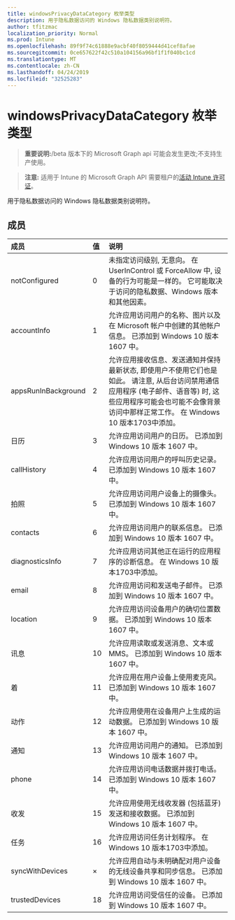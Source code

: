 ```yaml
---
title: windowsPrivacyDataCategory 枚举类型
description: 用于隐私数据访问的 Windows 隐私数据类别说明符。
author: tfitzmac
localization_priority: Normal
ms.prod: Intune
ms.openlocfilehash: 89f9f74c61888e9acbf40f8059444d41cef8afae
ms.sourcegitcommit: 0ce657622f42c510a104156a96bf1f1f040bc1cd
ms.translationtype: MT
ms.contentlocale: zh-CN
ms.lasthandoff: 04/24/2019
ms.locfileid: "32525283"
---
```

# <a name="windowsprivacydatacategory-enum-type"></a>windowsPrivacyDataCategory 枚举类型

> **重要说明:**/beta 版本下的 Microsoft Graph api 可能会发生更改;不支持生产使用。

> **注意:** 适用于 Intune 的 Microsoft Graph API 需要租户的[活动 Intune 许可证](https://go.microsoft.com/fwlink/?linkid=839381)。

用于隐私数据访问的 Windows 隐私数据类别说明符。

## <a name="members"></a>成员
|成员|值|说明|
|:---|:---|:---|
|notConfigured|0|未指定访问级别, 无意向。 在 UserInControl 或 ForceAllow 中, 设备的行为可能是一样的。 它可能取决于访问的隐私数据、Windows 版本和其他因素。|
|accountInfo|1|允许应用访问用户的名称、图片以及在 Microsoft 帐户中创建的其他帐户信息。 已添加到 Windows 10 版本 1607 中。|
|appsRunInBackground|2 |允许应用接收信息、发送通知并保持最新状态, 即使用户不使用它们也是如此。 请注意, 从后台访问禁用通信应用程序 (电子邮件、语音等) 时, 这些应用程序可能会也可能不会像背景访问中那样正常工作。 在 Windows 10 版本1703中添加。|
|日历|3 |允许应用访问用户的日历。 已添加到 Windows 10 版本 1607 中。|
|callHistory|4 |允许应用访问用户的呼叫历史记录。 已添加到 Windows 10 版本 1607 中。|
|拍照|5 |允许应用访问用户设备上的摄像头。 已添加到 Windows 10 版本 1607 中。|
|contacts|6 |允许应用访问用户的联系信息。 已添加到 Windows 10 版本 1607 中。|
|diagnosticsInfo|7 |允许应用访问其他正在运行的应用程序的诊断信息。 在 Windows 10 版本1703中添加。|
|email|8 |允许应用访问和发送电子邮件。 已添加到 Windows 10 版本 1607 中。|
|location|9 |允许应用访问设备用户的确切位置数据。 已添加到 Windows 10 版本 1607 中。|
|讯息|10 |允许应用读取或发送消息、文本或 MMS。 已添加到 Windows 10 版本 1607 中。|
|着|11 |允许应用在用户设备上使用麦克风。 已添加到 Windows 10 版本 1607 中。|
|动作|12 |允许应用使用在设备用户上生成的运动数据。 已添加到 Windows 10 版本 1607 中。|
|通知|13 |允许应用访问用户的通知。 已添加到 Windows 10 版本 1607 中。|
|phone|14 |允许应用访问电话数据并拨打电话。 已添加到 Windows 10 版本 1607 中。|
|收发|15 |允许应用使用无线收发器 (包括蓝牙) 发送和接收数据。 已添加到 Windows 10 版本 1607 中。|
|任务|16 |允许应用访问任务计划程序。 在 Windows 10 版本1703中添加。|
|syncWithDevices|×|允许应用自动与未明确配对用户设备的无线设备共享和同步信息。 已添加到 Windows 10 版本 1607 中。|
|trustedDevices|18|允许应用访问受信任的设备。 已添加到 Windows 10 版本 1607 中。|





